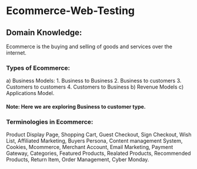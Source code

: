 # Ecommerce-Web-Testing
## Domain Knowledge:
Ecommerce is the buying and selling of goods and services over the internet.
### Types of Ecommerce:
a) Business Models:
    1. Business to Business
    2. Business to customers
    3. Customers to customers
    4. Customers to Business
b) Revenue Models
c) Applications Model.
#### Note: Here we are exploring Business to customer type.
### Terminologies in Ecommerce:
Product Display Page, Shopping Cart, Guest Checkout, Sign Checkout, Wish List, Affiliated Marketing, Buyers Persona, Content management System, Cookies, Mcommerce, Merchant Account, Email Marketing, Payment Gateway, Categories, Featured Products, Realated Products, Recommended Products, Return Item, Order Management, Cyber Monday.


  
